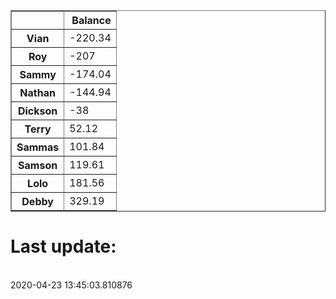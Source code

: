 <table border="1" class="dataframe">
  <thead>
    <tr style="text-align: right;">
      <th></th>
      <th>Balance</th>
    </tr>
  </thead>
  <tbody>
    <tr>
      <th>Vian</th>
      <td>-220.34</td>
    </tr>
    <tr>
      <th>Roy</th>
      <td>-207</td>
    </tr>
    <tr>
      <th>Sammy</th>
      <td>-174.04</td>
    </tr>
    <tr>
      <th>Nathan</th>
      <td>-144.94</td>
    </tr>
    <tr>
      <th>Dickson</th>
      <td>-38</td>
    </tr>
    <tr>
      <th>Terry</th>
      <td>52.12</td>
    </tr>
    <tr>
      <th>Sammas</th>
      <td>101.84</td>
    </tr>
    <tr>
      <th>Samson</th>
      <td>119.61</td>
    </tr>
    <tr>
      <th>Lolo</th>
      <td>181.56</td>
    </tr>
    <tr>
      <th>Debby</th>
      <td>329.19</td>
    </tr>
  </tbody>
</table><H1>Last update:</h1><br>2020-04-23 13:45:03.810876